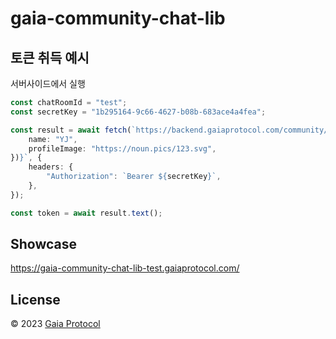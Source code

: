 # gaia-community-chat-lib

## 토큰 취득 예시
서버사이드에서 실행
```ts
const chatRoomId = "test";
const secretKey = "1b295164-9c66-4627-b08b-683ace4a4fea";

const result = await fetch(`https://backend.gaiaprotocol.com/community/chat/${chatRoomId}/token?${new URLSearchParams({
    name: "YJ",
    profileImage: "https://noun.pics/123.svg",
})}`, {
    headers: {
        "Authorization": `Bearer ${secretKey}`,
    },
});

const token = await result.text();
```

## Showcase
https://gaia-community-chat-lib-test.gaiaprotocol.com/

## License
© 2023 [Gaia Protocol](https://github.com/gaiaprotocol)
